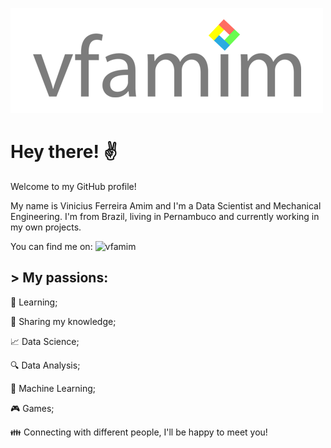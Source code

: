 ![vfamim/vfamim_github.png at main · vfamim/vfamim](https://github.com/vfamim/vfamim/blob/main/img/vfamim_github.png?raw=true)

# Hey there! :v:

Welcome to my GitHub profile! 

My name is Vinicius Ferreira Amim and I'm a Data Scientist and Mechanical Engineering. I'm from Brazil, living in Pernambuco and currently working in my own projects. 

You can find me on: ![[vfamim](https://www.linkedin.com/in/vinicius-ferreira-amim-24275750/)](https://img.shields.io/badge/-LinkedIn%20vfamim-blue)

## > My passions:

:book: Learning; 

:pencil: Sharing my knowledge;

:chart_with_upwards_trend: Data Science;

:mag: Data Analysis;

:crystal_ball: Machine Learning;

:video_game: Games;

:family: Connecting with different people, I'll be happy to meet you!

